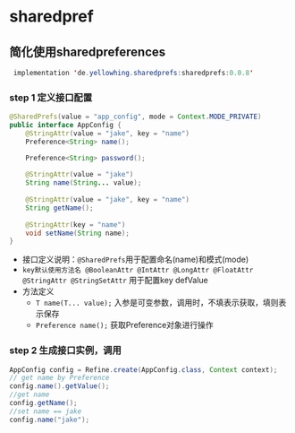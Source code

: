 # sharedpref
## 简化使用sharedpreferences

```java
 implementation 'de.yellowhing.sharedprefs:sharedprefs:0.0.8'
```

### step 1 定义接口配置

```java
@SharedPrefs(value = "app_config", mode = Context.MODE_PRIVATE)
public interface AppConfig {
    @StringAttr(value = "jake", key = "name")
    Preference<String> name();

    Preference<String> password();
    
    @StringAttr(value = "jake")
    String name(String... value);
    
    @StringAttr(value = "jake", key = "name")
    String getName();
    
    @StringAttr(key = "name")
    void setName(String name);
}
```
- 接口定义说明：<code>@SharedPrefs</code>用于配置命名(name)和模式(mode)
- <code>key默认使用方法名 @BooleanAttr @IntAttr @LongAttr @FloatAttr @StringAttr @StringSetAttr</code> 用于配置key defValue
- 方法定义
   - <code>T name(T... value);</code> 入参是可变参数，调用时，不填表示获取，填则表示保存
   - <code>Preference<T> name();</code> 获取Preference对象进行操作


### step 2 生成接口实例，调用
```java
AppConfig config = Refine.create(AppConfig.class, Context context);
// get name by Preference
config.name().getValue();
//get name
config.getName();
//set name == jake
config.name("jake");
```

